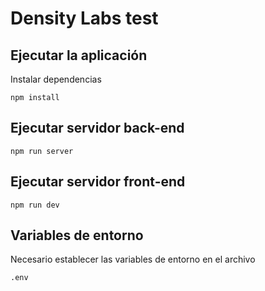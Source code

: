 # Density Labs test
## Ejecutar la aplicación
Instalar dependencias
```
npm install
```

## Ejecutar servidor back-end
```
npm run server
```

## Ejecutar servidor front-end
```
npm run dev
```

## Variables de entorno
Necesario establecer las variables de entorno en el archivo
```
.env
```
